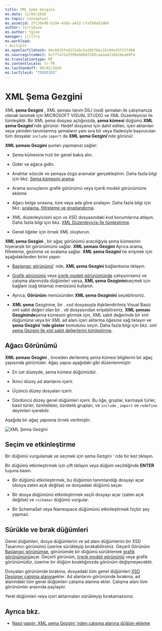 ```yaml
---
title: XML Şema Gezgini
ms.date: 11/04/2016
ms.topic: conceptual
ms.assetid: 2fc39e98-b194-456b-a452-cfafb0a52d66
author: TerryGLee
ms.author: tglee
manager: jillfra
ms.workload:
- multiple
ms.openlocfilehash: 04c6415fed131abc5a102f6ec15c69e33f21fd68
ms.sourcegitcommit: 6cfffa72af599a9d667249caaaa411bb28ea69fd
ms.translationtype: MT
ms.contentlocale: tr-TR
ms.lasthandoff: 09/02/2020
ms.locfileid: "75592353"
---
```

# <a name="xml-schema-explorer"></a>XML Şema Gezgini

XML **şema Gezgini** , XML şeması tanım DILI (xsd) şemaları ile çalışmanıza olanak tanımak için MICROSOFT VISUAL STUDIO ve XML Düzenleyicisi ile tümleşiktir. Bir XML şema dosyası açtığınızda, **şema kümesi** düğümü **XML şema Gezgini**'nde görünür. Hedef dosyanız için dahil edilen, içeri aktarılan veya yeniden tanımlanmış şemaların yanı sıra bir veya ifadesiyle başvurulan tüm dosyalar `include` `import` da **XML şema Gezgini**'nde görünür.

**XML şeması Gezgini** şunları yapmanızı sağlar:

- Şema kümesine hızlı bir genel bakış alın.

- Gider ve ağaca gidin.

- Anahtar sözcük ve şemaya özgü aramalar gerçekleştirin. Daha fazla bilgi için bkz. [Şema kümesini arama](../xml-tools/searching-the-schema-set.md).

- Arama sonuçlarını grafik görünümü veya Içerik modeli görünümüne ekleme

- Ağacı belge sırasına, türe veya ada göre sıralayın. Daha fazla bilgi için bkz. [sıralama, filtreleme ve gruplandırma](../xml-tools/sorting-filtering-and-grouping-xml-schema-explorer.md).

- XML düzenleyicisini açın ve XSD dosyasındaki kod konumlarına atlayın. Daha fazla bilgi için bkz. [XML Düzenleyicisi Ile tümleştirme](../xml-tools/integration-with-xml-editor.md).

- Genel öğeler için örnek XML oluşturun.

**XML şema Gezgini** , bir ağaç görünümü aracılığıyla şema kümesinin hiyerarşik bir görünümünü sağlar. **XML şeması Gezgini** Ayrıca arama, filtreleme, gezinme ve sıralama sağlar. **XML şema Gezgini**'ne erişmek için aşağıdakilerden birini yapın:

- [Başlangıç görünümü](../xml-tools/start-view.md)' nde, **XML şema Gezgini** bağlantısına tıklayın.

- [Grafik görünümü](../xml-tools/graph-view.md) veya [içerik modeli görünümünde](../xml-tools/content-model-view.md) çalışıyorsanız ve çalışma alanınızda düğümleri varsa, **XML şema Gezginini**seçmek için bağlam (sağ tıklama) menüsünü kullanın.

- Ayrıca, **Görünüm** menüsünden **XML şema Gezginini** seçebilirsiniz.

- **XML şema** Gezginine, bir *. xsd* dosyasıyla ilişkilendirilmiş Visual Basic xml sabit değeri olan bir *. vb* dosyasından erişebilirsiniz. **XML şeması Gezgininde**şema kümesini görmek için, XML sabit değerinde bir xml düğümüne veya bir XML ad alanı içeri aktarma öğesine sağ tıklayın ve **şema Gezgini 'nde göster** komutunu seçin. Daha fazla bilgi için bkz. xml [şema Gezgini Ile xml sabit değerlerini tümleştirme](../xml-tools/integration-of-xml-literals-with-xml-schema-explorer.md).

## <a name="tree-view"></a>Ağacı Görünümü
**XML şeması Gezgini** , önceden derlenmiş şema kümesi bilgilerini bir ağaç yapısında görüntüler. Ağaç yapısı aşağıdaki gibi düzenlenmiştir:

- En üst düzeyde, şema kümesi düğümüdür.

- İkinci düzey ad alanlarını içerir.

- Üçüncü düzey dosyaları içerir.

- Dördüncü düzey genel düğümleri içerir. Bu öğe, gruplar, karmaşık türler, basit türler, öznitelikler, öznitelik grupları, ve `include` , `import` ve `redefine` deyimleri içerebilir.

Aşağıda bir ağaç yapısına örnek verilmiştir:

![XML Şema Gezgini](../xml-tools/media/xmlschemaexplorer.gif)

## <a name="selection-and-activation"></a>Seçim ve etkinleştirme
Bir düğümü vurgulamak ve seçmek için şema Gezgini ' nde bir kez tıklayın.

Bir düğümü etkinleştirmek için çift tıklayın veya düğüm seçildiğinde **ENTER** tuşuna basın.

- Bir düğümü etkinleştirmek, bu düğümün tanımlandığı dosyayı açar (dosya zaten açık değilse) ve dosyadaki düğümü seçer.

- Bir dosya düğümünü etkinleştirmek seçili dosyayı açar (zaten açık değilse) ve `<schema>` düğümü vurgular.

- Bir SchemaSet veya Namespace düğümünü etkinleştirmek hiçbir şey yapmaz.

## <a name="drag-and-drop-nodes"></a>Sürükle ve bırak düğümleri
Genel düğümleri, dosya düğümlerini ve ad alanı düğümlerini bir XSD Tasarımcı görünümü üzerine sürükleyip bırakabilirsiniz. Geçerli Görünüm [Başlangıç görünümse](../xml-tools/start-view.md), görünümde bir düğümü sürüklemek [grafik görünümünü](../xml-tools/graph-view.md)açar. Geçerli görünüm, [Içerik modeli görünümü](../xml-tools/content-model-view.md) veya grafik görünümüdür, üzerine bir düğüm bıraktığınızda görünüm değişmeyecektir.

Dosyaları görünümde bırakma, dosyadaki tüm genel düğümleri [XSD Designer çalışma alanına](../xml-tools/xml-schema-designer-workspace.md)ekler. Ad alanlarını görünümde bırakma, ad alanındaki tüm genel düğümleri çalışma alanına ekler. Çalışma alanı tüm görünümler arasında paylaşılır.

 Yerel düğümleri veya içeri aktarmaları sürükleyip bırakamazsınız.

## <a name="see-also"></a>Ayrıca bkz.

- [Nasıl yapılır: XML şema Gezgini 'nden çalışma alanına düğüm ekleme](../xml-tools/how-to-add-nodes-to-the-workspace-from-the-xml-schema-explorer.md)
